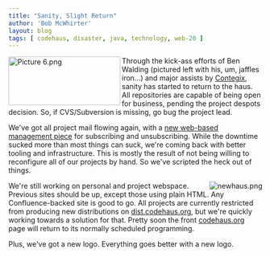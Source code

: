 ```yaml
---
title: "Sanity, Slight Return"
author: 'Bob McWhirter'
layout: blog
tags: [ codehaus, disaster, java, technology, web-20 ]
---
```

<a title="Picture 6.png" class="imagelink" href="http://www.fnokd.com/wp-content/uploads/2006/05/Picture%206.png">
  <img width="222" height="97" align="left" alt="Picture 6.png" id="image46" title="Picture 6.png" src="/blog/assets/Picture%206.png"/>
</a><span class="imagelink">Through the kick-ass efforts of Ben Walding (pictured left with his, um, jaffles iron...) and major assists by <a title="Contegix" href="http://www.contegix.com/">Contegix</a>, sanity has started to return to the haus.  All repositories are capable of being open for business, pending the project despots decision.  So, if CVS/Subversion is missing, go bug the project lead.</span>

We've got all project mail flowing again, with a <a title="Manage your email!" href="http://xircles.codehaus.org/manage_email">new web-based management piece</a> for subscribing and unsubscribing.  While the downtime sucked more than most things can suck, we're coming back with better tooling and infrastructure.  This is mostly the result of not being willing to reconfigure all of our projects by hand.  So we've scripted the heck out of things.

<img align="right" title="newhaus.png" id="image48" alt="newhaus.png" src="/blog/assets/newhaus.png?1148532859"/>We're still working on personal and project webspace.  Previous sites should be up, except those using plain HTML.  Any Confluence-backed site is good to go. All projects are currently restricted from producing new distributions on <a href="http://dist.codehaus.org/">dist.codehaus.org</a>, but we're quickly working towards a solution for that.  Pretty soon the front <a href="http://www.codehaus.org/">codehaus.org</a> page will return to its normally scheduled programming.

Plus, we've got a new logo.  Everything goes better with a new logo.
